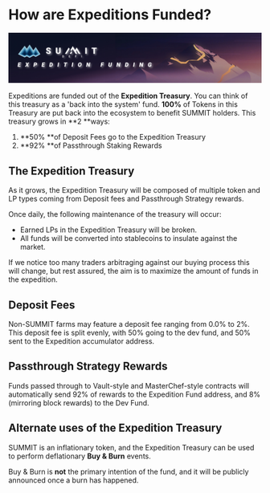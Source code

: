 # How are Expeditions Funded?

![](<../.gitbook/assets/Expedition Funding Masthead.jpg>)

Expeditions are funded out of the **Expedition Treasury**. You can think of this treasury as a 'back into the system' fund. **100%** of Tokens in this Treasury are put back into the ecosystem to benefit SUMMIT holders. This treasury grows in **2 **ways:

1. **50% **of Deposit Fees go to the Expedition Treasury
2. **92% **of Passthrough Staking Rewards

## The Expedition Treasury

As it grows, the Expedition Treasury will be composed of multiple token and LP types coming from Deposit fees and Passthrough Strategy rewards.

Once daily, the following maintenance of the treasury will occur:

* Earned LPs in the Expedition Treasury will be broken.
* All funds will be converted into stablecoins to insulate against the market.

If we notice too many traders arbitraging against our buying process this will change, but rest assured, the aim is to maximize the amount of funds in the expedition.

## Deposit Fees

Non-SUMMIT farms may feature a deposit fee ranging from 0.0% to 2%. This deposit fee is split evenly, with 50% going to the dev fund, and 50% sent to the Expedition accumulator address.

## Passthrough Strategy Rewards

Funds passed through to Vault-style and MasterChef-style contracts will automatically send 92% of rewards to the Expedition Fund address, and 8% (mirroring block rewards) to the Dev Fund.

## Alternate uses of the Expedition Treasury

SUMMIT is an inflationary token, and the Expedition Treasury can be used to perform deflationary **Buy & Burn** events.

Buy & Burn is **not** the primary intention of the fund, and it will be publicly announced once a burn has happened. &#x20;
